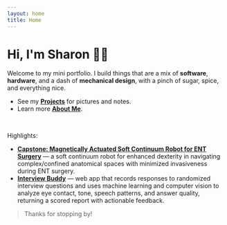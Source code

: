 ```yaml
---
layout: home
title: Home
---
```


# Hi, I'm Sharon 👋🦈

Welcome to my mini portfolio. I build things that are a mix of **software**, **hardware**, and a dash of **mechanical design**, with a pinch of sugar, spice, and everything nice.

- See my **[Projects](/projects)** for pictures and notes.
- Learn more **[About Me](/about)**.


<br>

Highlights:
- [**Capstone: Magnetically Actuated Soft Continuum Robot for ENT Surgery**](/projects#capstone) — a soft continuum robot for enhanced dexterity in navigating complex/confined anatomical spaces with minimized invasiveness during ENT surgery.
- [**Interview Buddy**](/projects#interview-buddy) — web app that records responses to randomized interview questions and uses machine learning and computer vision to analyze eye contact, tone, speech patterns, and answer quality, returning a scored report with actionable feedback.

> Thanks for stopping by!
